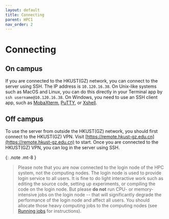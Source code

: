 ```yaml
---
layout: default
title: Connecting
parent: HPC1
nav_order: 2
---
```


# Connecting

## On campus
If you are connected to the HKUST(GZ) network, you can connect to the server using SSH. The IP address is `10.120.16.38`. On Unix-like systems such as MacOS and Linux, you can do this directly in your Terminal app by `ssh username@10.120.16.38`. On Windows, you need to use an SSH client app, such as [MobaXterm](https://mobaxterm.mobatek.net), [PuTTY](https://www.putty.org), or [Xshell](https://www.xshell.com/en/xshell/).

## Off campus
To use the server from outside the HKUST(GZ) network, you should first connect to the HKUST(GZ) VPN. Visit [https://remote.hkust-gz.edu.cn](https://remote.hkust-gz.edu.cn) to start. Once you are connected to the HKUST(GZ) VPN, you can log in the server using SSH.

{: .note .mt-8 }
>Please note that you are now connected to the login node of the HPC system, not the computing nodes. The login node is used to provide login service to all users. It is fine to do light interactive work such as editing the source code, setting up experiments, or compiling the code on the login node. But please **do not** run CPU- or memory-intensive jobs on the login node -- that will significantly degrade the performance of the login node and affect all users. You should allocate those heavy computing jobs to the computing nodes (see [Running jobs](running_jobs.html) for instructions).

